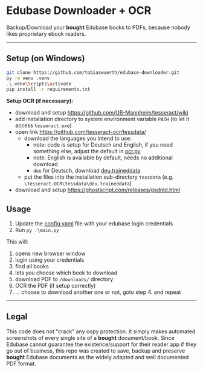 # Edubase Downloader + OCR
Backup/Download your **bought** Edubase books to PDFs, because nobody likes proprietary ebook readers. 

---

## Setup (on Windows)
```bash
git clone https://github.com/tobiaswuerth/edubase-downloader.git
py -m venv .venv
.\.venv\Scripts\activate
pip install -r requirements.txt
```

**Setup OCR (if necessary):**
- download and setup https://github.com/UB-Mannheim/tesseract/wiki
- add installation directory to system environment variable ``PATH`` (to let it access ``tesseract.exe``)
- open link https://github.com/tesseract-ocr/tessdata/
    - download the languages you intend to use:
        - note: code is setup for Deutsch and English, if you need something else, adjust the default in [ocr.py](edu/ocr.py)
        - note: English is available by default, needs no additional download
        - `deu` for Deutsch, download [deu.traineddata](https://github.com/tesseract-ocr/tessdata/raw/refs/heads/main/deu.traineddata)  
    - put the files into the installation sub-directory `tessdata` (e.g. `\Tesseract-OCR\tessdata\deu.traineddata`)
- download and setup https://ghostscript.com/releases/gsdnld.html

## Usage

1. Update the [config.yaml](config.yaml) file with your edubase login credentials
2. Run `py .\main.py`

This will:
1. opens new browser window
2. login using your credentials
3. find all books
4. lets you choose which book to download
5. download PDF to ``/downloads/`` directory
6. OCR the PDF (if setup correctly)
7. ... choose to download another one or not, goto step 4. and repeat


---

## Legal
This code does not "crack" any copy protection. It simply makes automated screenshots of every single site of a **bought** document/book. Since Edubase cannot guarantee the existence/support for their reader app if they go out of business, this repo was created to save, backup and preserve **bought** Edubase documents as the widely adapted and well documented PDF format.
